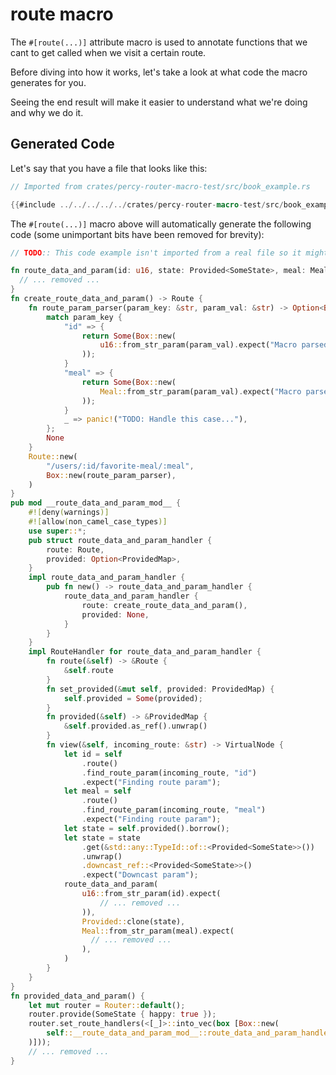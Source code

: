 # route macro

The `#[route(...)]` attribute macro is used to annotate functions that we cant to get called
when we visit a certain route.

Before diving into how it works, let's take a look at what code the macro generates for you.

Seeing the end result will make it easier to understand what we're doing and why we do it.

## Generated Code

Let's say that you have a file that looks like this:

```rust
// Imported from crates/percy-router-macro-test/src/book_example.rs

{{#include ../../../../../crates/percy-router-macro-test/src/book_example.rs}}
```

The `#[route(...)]` macro above will automatically generate the following code (some unimportant bits have been removed for brevity):

```rust
// TODO:: This code example isn't imported from a real file so it might go stale over time.

fn route_data_and_param(id: u16, state: Provided<SomeState>, meal: Meal) -> VirtualNode {
  // ... removed ...
}
fn create_route_data_and_param() -> Route {
    fn route_param_parser(param_key: &str, param_val: &str) -> Option<Box<dyn RouteParam>> {
        match param_key {
            "id" => {
                return Some(Box::new(
                    u16::from_str_param(param_val).expect("Macro parsed param"),
                ));
            }
            "meal" => {
                return Some(Box::new(
                    Meal::from_str_param(param_val).expect("Macro parsed param"),
                ));
            }
            _ => panic!("TODO: Handle this case..."),
        };
        None
    }
    Route::new(
        "/users/:id/favorite-meal/:meal",
        Box::new(route_param_parser),
    )
}
pub mod __route_data_and_param_mod__ {
    #![deny(warnings)]
    #![allow(non_camel_case_types)]
    use super::*;
    pub struct route_data_and_param_handler {
        route: Route,
        provided: Option<ProvidedMap>,
    }
    impl route_data_and_param_handler {
        pub fn new() -> route_data_and_param_handler {
            route_data_and_param_handler {
                route: create_route_data_and_param(),
                provided: None,
            }
        }
    }
    impl RouteHandler for route_data_and_param_handler {
        fn route(&self) -> &Route {
            &self.route
        }
        fn set_provided(&mut self, provided: ProvidedMap) {
            self.provided = Some(provided);
        }
        fn provided(&self) -> &ProvidedMap {
            &self.provided.as_ref().unwrap()
        }
        fn view(&self, incoming_route: &str) -> VirtualNode {
            let id = self
                .route()
                .find_route_param(incoming_route, "id")
                .expect("Finding route param");
            let meal = self
                .route()
                .find_route_param(incoming_route, "meal")
                .expect("Finding route param");
            let state = self.provided().borrow();
            let state = state
                .get(&std::any::TypeId::of::<Provided<SomeState>>())
                .unwrap()
                .downcast_ref::<Provided<SomeState>>()
                .expect("Downcast param");
            route_data_and_param(
                u16::from_str_param(id).expect(
                    // ... removed ...
                )),
                Provided::clone(state),
                Meal::from_str_param(meal).expect(
                  // ... removed ...
                ),
            )
        }
    }
}
fn provided_data_and_param() {
    let mut router = Router::default();
    router.provide(SomeState { happy: true });
    router.set_route_handlers(<[_]>::into_vec(box [Box::new(
        self::__route_data_and_param_mod__::route_data_and_param_handler::new(),
    )]));
    // ... removed ...
}
```
